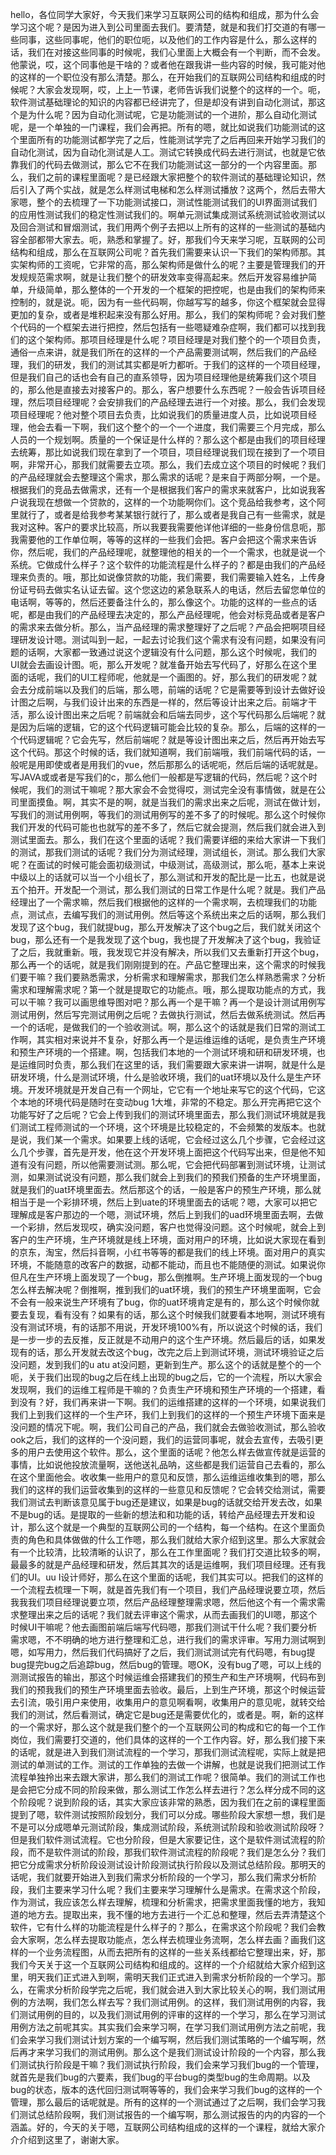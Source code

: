 hello，各位同学大家好，今天我们来学习互联网公司的结构和组成，那为什么会学习这个呢？是因为进入到公司里面去我们。要清楚，就是和我们打交道的有哪一些同事，这些同事呢，他们的职位呃，以及他们的工作内容是什么，那么这样的话，我们在对接这些同事的时候呢，我们心里面上大概会有一个判断，而不会发。他蒙说，哎，这个同事他是干啥的？或者他在跟我讲一些内容的时候，我可能对他的这样的一个职位没有那么清楚。那么，在开始我们的互联网公司结构和组成的时候呢？大家会发现啊，哎，上上一节课，老师告诉我们说整个的这样的一个。呃，软件测试基础理论的知识的内容都已经讲完了，但是却没有讲到自动化测试，那这个是为什么呢？因为自动化测试呢，它是功能测试的一个进阶，那么自动化测试呢，是一个单独的一门课程，我们会再把。所有的嗯，就比如说我们功能测试的这个里面所有的功能测试都学完了之后，性能测试学完了之后再回来开始学习我们的自动化测试，因为自动化测试是人工。测试它转换成代码去进行测试，也就是它依靠我们的代码去做测试，那么它不在我们功能测试这一部分的一个内容里面。那么，我们之前的课程里面呢？是已经跟大家把整个的软件测试的基础理论知识，然后引入了两个实战，就是怎么样测试电梯和怎么样测试播放？这两个，然后去带大家嗯，整个的去梳理了一下功能测试接口，测试性能测试我们的UI界面测试我们的应用性测试我们的稳定性测试我们的。啊单元测试集成测试系统测试验收测试以及回合测试和冒烟测试，我们用两个例子去把以上所有的这样的一些测试的基础内容全部都带大家去。呃，熟悉和掌握了。好，那我们今天来学习呢，互联网的公司结构和组成，那么在互联网公司呢？首先我们需要来认识一下我们的架构师那。其实架构师的工资呢，它非常的高，那么架构师是做什么的呢？主要是管理我们的开发规规范需求啊，就是让我们整个的研发效率变得高起来。然后开发容易维护简单，升级简单，那么整体的一个开发的一个框架的把控呢，也是由我们的架构师来控制的，就是说。呃，因为有一些代码啊，你越写写的越多，你这个框架就会显得更加的复杂，或者是堆积起来没有那么好用。那么，我们的架构师呢？会对我们整个代码的一个框架去进行把控，然后包括有一些嗯疑难杂症啊，我们都可以找到我们的这个架构师。那项目经理是什么呢？项目经理是对我们整个的一个项目负责，通俗一点来讲，就是我们所在的这样的一个产品需要测试啊，然后我们的产品经理，我们的研发，我们的测试其实都是听力都听。于我们的这样的一个项目经理，但是我们自己的话也会有自己的直系领导，因为项目经理他是统筹我们这个项目的，那么他是直接去对接客户的。那么，客户想要什么东西呢？一般会告诉项目经理，然后项目经理呢？会安排我们的产品经理去进行一个对接。那么，我们会发现项目经理呢？他对整个项目去负责，比如说我们的质量进度人员，比如说项目经理，他会去看一下啊，我们这个整个的一个一个进度，我们需要三个月完成，那么人员的一个规划啊。质量的一个保证是什么样的？那么这个都是由我们的项目经理去统筹，那比如说我们现在拿到了一个项目，项目经理说我们现在接到了一个项目啊，非常开心，那我们就需要去立项。那么，我们去成立这个项目的时候呢？我们的产品经理就会去整理这个需求，那么需求的话呢？是来自于两部分啊，一个是。根据我们的竞品去做需求，还有一个是根据我们客户的需求来就客户，比如说我客户说我现在想做一个贷款的，这样的一个功能啊你们。这个竞品给我参考，这个阿里就行了，或者是给我参考某某银行就行了，那么或者是我自己有一些需求，就是我对这种。客户的要求比较高，所以我要我需要他详他详细的一些身份信息呃，那我需要他的工作单位啊，等等的这样的一些我们会把。客户会把这个需求来告诉你，然后呢，我们的产品经理呢，就整理他的相关的一个一个需求，也就是说一个系统。它做成什么样子？这个软件的功能流程是什么样子的？都是由我们的产品经理来负责的。哦，那比如说像贷款的功能，我们需要，我们需要输入姓名，上传身份证号码去做实名认证去留。这个您这边的紧急联系人的电话，然后去留您单位的电话啊，等等的，然后还要备注什么的，那么像这个。功能的这样的一些点的话呢，都是由我们的产品经理去决定的，那么产品经理呢，他会对标竞品或者是客户的需求来去做分析。那么，当产品经理的需求整理好了之后呢？产品会把啊项目经理研发设计嗯。测试叫到一起，一起去讨论我们这个需求有没有问题，如果没有问题的话啊，大家都一致通过说这个逻辑没有什么问题，那么这个时候呢，我们的UI就会去画设计图。呃，那么开发呢？就准备开始去写代码了，好那么在这个里面的话呢，我们的UI工程师呢，他就是一个画图的。好，那么我们的研发呢？就会去分成前端以及我们的后端，那么嗯，前端的话呢？它是需要等到设计去做好设计图之后啊，与我们设计出来的东西是一样的，然后等设计出来之后。前端才干活，那么设计图出来之后呢？前端就会和后端去同步，这个写代码那么后端呢？就是因为后端的逻辑，它的这个代码逻辑可能会比较的复杂。那么，后端的这样的一个代码逻辑呢？它会先写，然后前端呢？就是等设计图出来之后，然后再开始去写这个代码。那这个时候的话，我们就知道啊，我们前端哦，我们前端代码的话，一般呢是用即使或者是用我们的vue，然后那那么的话呢呃，然后后端的话呢就是。写JAVA或或者是写我们的c，那么他们一般都是写逻辑的代码，然后呢？这个时候呢，我们的测试干嘛呢？那大家会不会觉得哎，测试完全没有事情做，就是在公司里面摸鱼。啊，其实不是的啊，就是当我们的需求出来之后呢，测试在做计划，写我们的测试用例啊，等我们的测试用例写的差不多了的时候呢。那么这个时候你我们开发的代码可能也也就写的差不多了，然后它就会提测，然后我们就会进入到测试里面去。那么，我们在这个里面的话呢？我们需要详细的来给大家讲一下我们的测试，那我们测试的话呢？我们分为测试经理，测试组长，测试。那么我们大家呢？在面试的时候可能会面初级测试，中级测试，高级测试，那么呃，基本上来说中级以上的话就可以当一个小组长了，那么测试和开发的配比是一比五，也就是说五个拍开。开发配一个测试，那么我们测试的日常工作是什么呢？就是。我们产品经理出了一个需求嘛，然后我们根据他的这样的一个需求啊，去梳理我们的功能点，测试点，去编写我们的测试用例。然后等这个系统出来之后的话啊，那么我们发现了这个bug，我们就提bug，那么开发解决了这个bug之后，我们就关闭这个bug，那么还有一个是我发现了这个bug，我也提了开发解决了这个bug，我验证了之后，我就重新。哦，我发现它并没有解决，所以我们又去重新打开这个bug，那么再一个的话呢，就是我们刚刚提到的在。产品它整理出来，这个需求的时候我们要干嘛？我们要熟悉需求，分析需求和理解需求，那我们怎么样熟悉需求？分析需求和理解需求呢？第一个就是提取它的功能点。哦，那么提取功能点的方式，我可以干嘛？我可以画思维导图对吧？那么再一个是干嘛？再一个是设计测试用例写测试用例，然后写完测试用例之后呢？去做执行测试，然后去做系统测试。然后再一个的话呢，是做我们的一个验收测试。啊，那么这个的话就是我们日常的测试工作啊，其实相对来说并不复杂，好那么再一个是运维运维的话呢，是负责生产环境和预生产环境的一个搭建。啊，包括我们本地的一个测试环境和研和研发环境，也是运维同时负责，那么我们在这里的话，我们需要跟大家来讲一讲啊，就是什么是研发环境，什么是测试环境，什么是验收环境，我们的uat环境以及什么是生产环境。开发环境就是开发自己有一个网址，它它有一个地址来写它的这个代码，它这个本地的环境代码是随时在变动bug 1大堆，非常的不稳定。那么开完再把它这个功能写好了之后呢？它会上传到我们的测试环境里面去，那么我们测试环境就是我们测试工程师测试的一个环境，这个环境是比较稳定的，不会频繁的发版本。也就是说，我们某一个需求。如果要上线的话呢，它会经过这么几个步骤，它会经过这么几个步骤，首先是开发，他在这个开发环境上面把这个代码写出来，但是他不知道有没有问题，所以他需要测试测。那么呢，它会把代码部署到测试环境，让测试测，如果测试说没有问题，那么我们就会上到我们的预我们预备的生产环境里面，就是我们的uat环境里面去。然后那这个的话，一般是客户的预生产环境，那么就相当于是一个彩排环境，然后上到uate的环境里面去的话呢？嗯，大家可以把它理解成是客户那边的一个嗯，测试环境，然后上到我们的uad环境里面去啊，去做一个彩排，然后发现哎，确实没问题，客户也觉得没问题。这个时候呢，就会上到客户的生产环境，生产环境就是线上环境，面对用户的环境，比如说大家现在看到的京东，淘宝，然后抖音啊，小红书等等的都是我们的线上环境。面对用户的真实环境，不能随意的改客户的数据，动都不能动，而且也不能随便的测试。如果说你但凡在生产环境上面发现了一个bug，那么倒推啊。生产环境上面发现的一个bug怎么样去解决呢？倒推啊，推到我们的uat环境，我们的预生产环境里面啊，它会不会有一般来说生产环境有了bug，你的uat环境肯定是有的，那么这个时候你就要去复现，看有没有？如果有的话，那么这个时候我们就要看本地啊，测试环境有没有测试环境，有的话那不用说，开发环境100%有，所以说这个时候的话，我们是一步一步的去反推，反正就是不动用户的这个生产环境。然后最后的话，如果发现有的话，那么开发就去改这个bug，改完之后上到测试环境，测试环境验证之后没问题，发到我们的u atu at没问题，更新到生产。那么这个的话就是整个的一个呃，关于我们出现的bug之后在线上出现的bug之后，它的一个流程，所以大家会发现啊，我们的运维工程师是干嘛的？负责生产环境和预生产环境的一个搭建，看到没有？好，我们再来讲一下啊。我们的运维搭建的这样的一个环境，如果说我们我们上到我们这样的一个生产环，我们上到我们的这样的一个预生产环境下面来是没问题的情况下呢。啊，我们公司自己的产品，我们就会去做验收测试，那么验收ook之后，我们的这样的一个没问题，我们的运营同事呢，就会去宣传，去吸引更多的用户去使用这个软件。那么，这个里面的话呢？他怎么样去做宣传就是运营的事情，比如说他投放流量啊，送他送礼品呐，这些都是我们运营自己去看的，那么在这个里面他会。收收集一些用户的意见和反馈，那么运维运维收集到的嗯，那么我们的这样的我们运营收集到的这样的一些意见和反馈呢？它会转交给测试，需要我们测试去判断该意见属于bug还是建议，如果是bug的话就交给开发去改，如果不是bug的话。是提取的一些新的想法和和功能的话，转给产品经理去开发和设计，那么这个就是一个典型的互联网公司的一个结构，每一个结构。在这个里面负责的角色和具体做做的什么工作嗯，那么我们就给大家介绍到这里。那么大家就会有一个比较清，比较清晰的认识了，那么在工作里面呢？我们打交道比较多的啊，最最多的就是产品经理和研发，然后其其次的话是运维啊，我们项目经理。还有我们的UI。uu I设计师好，那么在这个里面的话呢，我们其实可以。把我们的这样的一个流程去梳理一下啊，就是首先我们有一个项目，我们产品经理说要立项，然后我我我们项目经理说要立项，然后产品经理整理需求嗯，然后他这个有一个需求需求整理出来之后的话呢？我们就去评审这个需求，从而去画我们的UI嗯，那这个时候UI干嘛呢？他去画图前端后端写代码嗯，那我们测试干什么呢？我们要分析需求嗯，不不明确的地方进行整理和汇总，进行我们的需求评审。写用力测试啊到嗯，如写用力，然后我们代码搞好了之后，我们测试测试完有代码嗯，有bug提bug提完bug之后追踪bug，然后bug的管理。嗯OK，没有bug了嗯，可以上线的测测试报告的输出，那这个时候运维会搭建我们的预生产和生产环境啊，代码布到我们的预我我们的预生产环境里面去验收。最后，上到生产环境，那这个时候运营去引流，吸引用户来使用，收集用户的意见啊看啊，收集用户的意见呢，就转交给我们的测试，然后看测试，确定它是bug还是需要优化的，或者是。啊，新的这样的一个需求好，那么这个就是我们整个的一个互联网公司的构成和它的每一个工作岗位，我们需要打交道的，他们具体的这样的一个工作内容。好，那么我们接下来的话呢，就是进入到我们测试流程的一个学习，那我们测试流程呢，实际上就是把测试的单测试的工作。测试的工作单独的去做一个讲解，也就是说我们把测试工作流程单独拎出来去跟大家讲，那么我们的测试工作呢？很简单。我们的测试工作也是会把它分成不同的阶段来做，那么测试工作怎么样去进行？怎么样分成不同的这个阶段呢？说到阶段的话，其实大家应该非常的熟悉，因为我们在之前的课程里面提到了嗯，软件测试按照阶段划分，我们可以分成。哪些阶段大家想一想，我们是不是可以分成嗯单元测试阶段，集成测试阶段，系统测试阶段和验收测试阶段呀？但是我们软件测试流程。它也分阶段，但是大家要记住，这个是软件测试流程的阶段，而不是软件测试的阶段，那我们软件测试流程的阶段呢？我们是怎么分？我们把它分成需求分析阶段设测试设计阶段测试执行阶段以及测试总结阶段。那明天的话呢，我们就要开始进入到我们需求分析阶段的一个学习，那么我们需求分析阶段，我们主要来学习什么呢？我们主要来学习理解什么是需求。在需求这个阶段，作为测试，我应该怎么样去理解，梳理和分析需求，把需求里面我懂的地方，我知道的地方去。提取出来，我不懂的地方去进行一个汇总和整理，然后去弄清楚这个软件，它有什么样的功能流程是什么样子的？那么，在需求这个阶段呢？我们会教会大家啊，怎么样去提取功能点，怎么样去梳理业务流啊，怎么样去画？画我们这样的一个业务流程图，从而去把所有的这样的一些关系线都给它整理出来，好，那我们今天关于这一个互联网公司结构和组成的。这样的一个介绍就给大家介绍到这里，明天我们正式进入到啊，需明天我们正式进入到需求分析阶段的一个学习。那么，在需求分析阶段学完之后呢，我们就会进入到大家比较关心的啊，我们测试用例的方法啊，我们怎么样去写？我们测试用例。的这样，我们测试用例的内容，我们测试用例的目的，以及我们测试用例的评审的这样的一个学习，那么在学习测试用例方法之前呢其实。其实我们会来学习啊，在学习我们测试用例方法之前呢，我们会来学习我们测试计划方案的一个编写啊，然后我们测试策略的一个编写啊，然后再才来学习我们的测试用例。那么这个是我们测试设计阶段的一个内容，那么我们测试执行阶段是干嘛？我们测试执行阶段，我们会来学习我们bug的一个管理，就首先是我们bug的六要素，我们bug的平台bug的类型bug的生命周期。以及bug的状态，版本的迭代回归测试啊等等的，我们会来学习我们bug的这样的一个管理，那么最后的话呢就是。所有的这样的一个测试通过了之后啊，我们会学习我们测试总结阶段啊，我们测试报告的一个编写啊，那么测试报告的内的内容的一个涵盖。好的，今天的关于嗯，互联网公司结构组成的这样的一个课程，就给大家介介介绍到这里了，谢谢大家。
